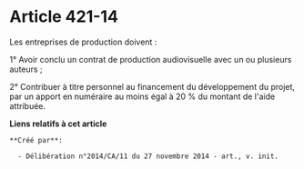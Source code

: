 # Article 421-14

Les entreprises de production doivent : 

1° Avoir conclu un contrat de production audiovisuelle avec un ou plusieurs auteurs ; 

2° Contribuer à titre personnel au financement du développement du projet, par un apport en numéraire au moins égal à 20 % du
montant de l'aide attribuée.

**Liens relatifs à cet article**

	**Créé par**:

	  - Délibération n°2014/CA/11 du 27 novembre 2014 - art., v. init.
